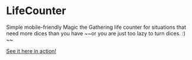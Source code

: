 # LifeCounter
Simple mobile-friendly Magic the Gathering life counter for situations that need more dices than you 
have 
~~or you are just too lazy to turn dices. :) ~~

[See it here in action! ](https://sampozki.xyz/mtg/)

